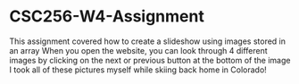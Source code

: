 # CSC256-W4-Assignment

This assignment covered how to create a slideshow using images stored in an array
When you open the website, you can look through 4 different images by clicking on the next or previous button at the bottom of the image
I took all of these pictures myself while skiing back home in Colorado!
